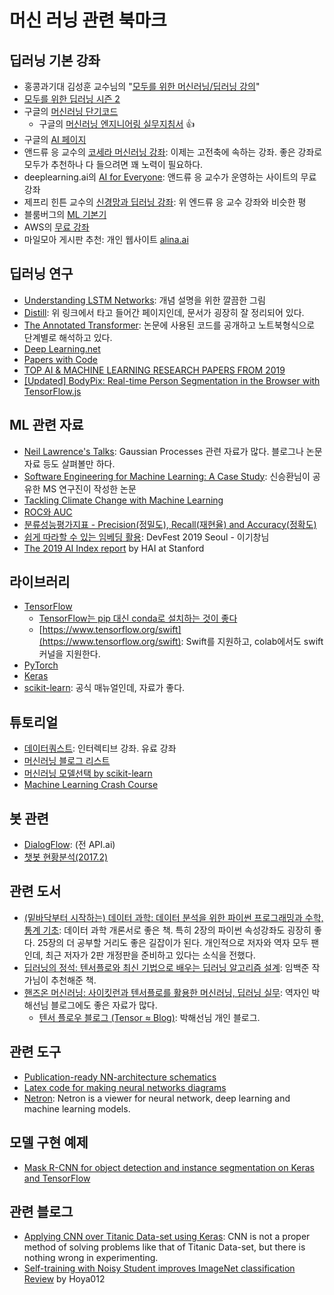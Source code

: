 # 머신 러닝 관련 북마크

## 딥러닝 기본 강좌

* 홍콩과기대 김성훈 교수님의 "[모두를 위한 머신러닝/딥러닝 강의](https://hunkim.github.io/ml/)"
* [모두를 위한 딥러닝 시즌 2](https://deeplearningzerotoall.github.io/season2/)
* 구글의 [머신러닝 단기코드](https://developers.google.com/machine-learning/crash-course/)
  * 구글의 [머신러닝 엔지니어링 실무지침서](https://developers.google.com/machine-learning/rules-of-ml/) :+1:
* 구글의 [AI 페이지](https://ai.google/education#?modal_active=none)
* 앤드류 응 교수의 [코세라 머신러닝 강좌](https:/www.coursera.org/learn/machine-learning): 이제는 고전축에 속하는 강좌. 좋은 강좌로 모두가 추천하나 다 들으려면 꽤 노력이 필요하다.
* deeplearning.ai의 [AI for Everyone](https://www.coursera.org/learn/ai-for-everyone): 앤드류 응 교수가 운영하는 사이트의 무료강좌
* 제프리 힌튼 교수의 [신경망과 딥러닝 강좌](https://www.coursera.org/course/neuralnets): 위 엔드류 응 교수 강좌와 비슷한 평
* 블룸버그의 [ML 기본기](https://bloomberg.github.io/foml/#home)
* AWS의 [무료 강좌](https://aws.amazon.com/training/learning-paths/machine-learning/)
* 마일모아 게시판 추천: 개인 웹사이트 [alina.ai](http://blog.alina.ai/courses/ai-pm/)

## 딥러닝 연구

* [Understanding LSTM Networks](http://colah.github.io/posts/2015-08-Understanding-LSTMs/):  개념 설명을 위한 깔끔한 그림
* [Distill](https://distill.pub): 위 링크에서 타고 들어간 페이지인데, 문서가 굉장히 잘 정리되어 있다.
* [The Annotated Transformer](http://nlp.seas.harvard.edu/2018/04/03/attention.html): 논문에 사용된 코드를 공개하고 노트북형식으로 단계별로 해석하고 있다.
* [Deep Learning.net](http://deeplearning.net/)
* [Papers with Code](https://www.paperswithcode.com/)
* [TOP AI & MACHINE LEARNING RESEARCH PAPERS FROM 2019](https://www.topbots.com/top-ml-research-papers-2019/)
* [[Updated] BodyPix: Real-time Person Segmentation in the Browser with TensorFlow.js](https://blog.tensorflow.org/2019/11/updated-bodypix-2.html)

## ML 관련 자료

* [Neil Lawrence's Talks](http://inverseprobability.com/talks/): Gaussian Processes 관련 자료가 많다. 블로그나 논문 자료 등도 살펴볼만 하다.
* [Software Engineering for Machine Learning: A Case Study](https://www.microsoft.com/en-us/research/uploads/prod/2019/03/amershi-icse-2019_Software_Engineering_for_Machine_Learning.pdf): 신승환님이 공유한 MS 연구진이 작성한 논문
* [Tackling Climate Change with Machine Learning](https://arxiv.org/abs/1906.05433)
* [ROC와 AUC](http://shinhanlife.ml/public/ml/교차%20검증법과%20ROC%20AUC.html)
* [분류성능평가지표 - Precision(정밀도), Recall(재현율) and Accuracy(정확도)](https://sumniya.tistory.com/26)
* [쉽게 따라할 수 있는 임베딩 활용](https://drive.google.com/file/d/1cbtrsgaZi3qNRjazWkiAZy9FPc4Ru2Ss/view): DevFest 2019 Seoul - 이기창님
* [The 2019 AI Index report](https://hai.stanford.edu/ai-index/2019) by HAI at Stanford

## 라이브러리

* [TensorFlow](https://www.tensorflow.org/)
  * [TensorFlow는 pip 대신 conda로 설치하는 것이 좋다](https://towardsdatascience.com/stop-installing-tensorflow-using-pip-for-performance-sake-5854f9d9eb0c)
  * [https://www.tensorflow.org/swift](https://www.tensorflow.org/swift): Swift를 지원하고, colab에서도 swift 커널을 지원한다.
* [PyTorch](http://pytorch.org/)
* [Keras](https://keras.io/)
* [scikit-learn](http://scikit-learn.org/stable/user_guide.html): 공식 매뉴얼인데, 자료가 좋다.

## 튜토리얼

* [데이터쿼스트](https://dataquest.io): 인터렉티브 강좌. 유료 강좌
* [머신러닝 블로그 리스트](http://goo.gl/GwtU3A)
* [머신러닝 모델선택 by scikit-learn](http://scikit-learn.org/stable/tutorial/machine_learning_map/)
* [Machine Learning Crash Course](https://developers.google.com/machine-learning/crash-course/ml-intro)

## 봇 관련

* [DialogFlow](https://dialogflow.com/): (전 API.ai)
* [챗봇 현황분석(2017.2)](https://medium.com/chatbotkorea/%EC%84%B8%EA%B3%84-%EC%B1%97%EB%B4%87-%EC%83%9D%ED%83%9C%EA%B3%84-%EB%B6%84%EC%84%9D-1698f6205bed)

## 관련 도서

* [(밑바닥부터 시작하는) 데이터 과학: 데이터 분석을 위한 파이썬 프로그래밍과 수학, 통계 기초](http://www.yes24.com/Product/Goods/27951467): 데이터 과학 개론서로 좋은 책. 특히 2장의 파이썬 속성강좌도 굉장히 좋다. 25장의 더 공부할 거리도 좋은 길잡이가 된다. 개인적으로 저자와 역자 모두 팬인데, 최근 저자가 2판 개정판을 준비하고 있다는 소식을 전했다.
* [딥러닝의 정석: 텐서플로와 최신 기법으로 배우는 딥러닝 알고리즘 설계](http://www.yes24.com/Product/Goods/58707156): 임백준 작가님이 추천해준 책.
* [핸즈온 머신러닝: 사이킷런과 텐서플로를 활용한 머신러닝, 딥러닝 실무](http://www.yes24.com/Product/Goods/59878826): 역자인 박해선님 블로그에도 좋은 자료가 많다.
  * [텐서 플로우 블로그 (Tensor ≈ Blog)](https://tensorflow.blog/): 박해선님 개인 블로그.

## 관련 도구

* [Publication-ready NN-architecture schematics](http://alexlenail.me/NN-SVG/LeNet.html)
* [Latex code for making neural networks diagrams](https://github.com/HarisIqbal88/PlotNeuralNet)
* [Netron](https://github.com/lutzroeder/netron): Netron is a viewer for neural network, deep learning and machine learning models.

## 모델 구현 예제

* [Mask R-CNN for object detection and instance segmentation on Keras and TensorFlow](https://github.com/matterport/Mask_RCNN)

## 관련 블로그

* [Applying CNN over Titanic Data-set using Keras](https://medium.com/analytics-army/applying-cnn-over-titanic-data-set-using-keras-ee07d70b0222): CNN is not a proper method of solving problems like that of Titanic Data-set, but there is nothing wrong in experimenting.
* [Self-training with Noisy Student improves ImageNet classification Review](https://hoya012.github.io/blog/Self-training-with-Noisy-Student-improves-ImageNet-classification-Review/?fbclid=IwAR2Z3v3aBDS1Zc-UEG2YCdmrdlqJG3qn4_qubVoLYvJPjXNYZKsLklXTA1s) by Hoya012
